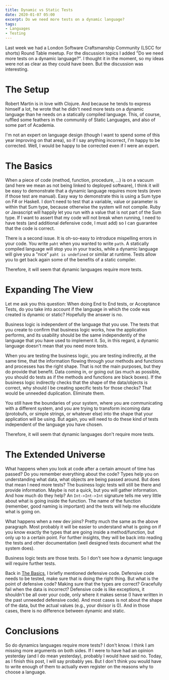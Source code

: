 ```yaml
---
title: Dynamic vs Static Tests
date: 2020-01-07 05:00
excerpt: Do we need more tests on a dynamic language?
tags:
- Languages
- Testing
---
```


Last week we had a London Software Craftsmanship Community (LSCC for shorts) Round Table meetup. For the discussion topics I added "Do we need more tests on a dynamic language?". I thought it in the moment, so my ideas were not as clear as they could have been. But the discussion was interesting.

# The Setup

Robert Martin is in love with Clojure. And because he tends to express himself a lot, he wrote that he didn't need more tests on a dynamic language than he needs on a statically compiled language. This, of course, ruffled some feathers in the community of Static Languages, and also of some part of Academia.

I'm not an expert on language design (though I want to spend some of this year improving on that area), so if I say anything incorrect, I'm happy to be corrected. Well, I would be happy to be corrected even if I were an expert.

# The Basics

When a piece of code (method, function, procedure, ...) is on a vacuum (and here we mean as not being linked to deployed software), I think it will be easy to demonstrate that a dynamic language requires more tests (even if those test are manual). Easy way to demonstrate this is using a Sum type on F# or Haskell. I don't need to test that a variable, value or parameter is within that Sum type, because otherwise the system will not compile. Ruby or Javascript will happily let you run with a value that is not part of the Sum type. If I want to assert that my code will not break when running, I need to have tests (and additional defensive code, I must add) so I can guarantee that the code is correct.

There is a second issue. It is oh-so-easy to introduce mispelling errors in your code. You write `paht` when you wanted to write `path`. A statically compiled language will stop you in your tracks, while a dynamic language will give you a "nice" `paht is undefined` or similar at runtime. Tests allow you to get back again some of the benefits of a static compiler.

Therefore, it will seem that dynamic languages require more tests.

# Expanding The View

Let me ask you this question: When doing End to End tests, or Acceptance Tests, do you take into account if the language in which the code was created is dynamic or static? Hopefully the answer is no.

Business logic is independent of the language that you use. The tests that you create to confirm that business logic works, how the application performs, and its usability should be the same independently of the language that you have used to implement it. So, in this regard, a dynamic language doesn't mean that you need more tests.

When you are testing the business logic, you are testing indirectly, at the same time, that the information flowing through your methods and functions and processes has the right shape. That is not the main purposes, but they do provide that benefit. Data coming in, or going out (as much as possible, you should do tests as if the methods and functions are black boxes). If the business logic indirectly checks that the shape of the data/objects is correct, why should I be creating specific tests for those checks? That would be unneeded duplication. Eliminate them.

You still have the boundaries of your system, where you are communicating with a different system, and you are trying to transform incoming data (protobufs, or simple strings, or whatever else) into the shape that your application will be using. But again, you will need to do these kind of tests independent of the language you have chosen.

Therefore, it will seem that dynamic languages don't require more tests.

# The Extended Universe

What happens when you look at code after a certain amount of time has passed? Do you remember everything about the code? Types help you on understanding what data, what objects are being passed around. But does that mean I need more tests? The business logic tests will still be there and provide information. Maybe is not a quick, but you will gather information. And how much do they help? An `Int->Int->Int` signature tells me very little about what is going inside the function. The name of the function (remember, good naming is important) and the tests will help me ellucidate what is going on.

What happens when a new dev joins? Pretty much the same as the above paragraph. Most probably it will be easier to understand what is going on if you know exactly the types that are going inside a method/function, but only up to a certain point. For further insights, they will be back into reading the tests and other documentation (well designed tests document what the system does).

Business logic tests are those tests. So I don't see how a dynamic language will require further tests.

Back in [The Basics](#the-basics), I briefly mentioned defensive code. Defensive code needs to be tested, make sure that is doing the right thing. But what is the point of defensive code? Making sure that the types are correct? Gracefully fail when the data is incorrect? Defensive code is like exceptions, it shouldn't be all over your code, only where it makes sense (I have written in the past unneeded defensive code). And most cases is not about the shape of the data, but the actual values (e.g., your divisor is 0). And in those cases, there is no difference between dynamic and static.

# Conclusions

So do dynamics languages require more tests? I don't know. I think I am missing more arguments on both sides. If I were to have had an opinion yesterday (and I do mean yesterday), probably I would have said no. Today, as I finish this post, I will say probably yes. But I don't think you would have to write enough of them to actually even register on the reasons why to choose a language.
